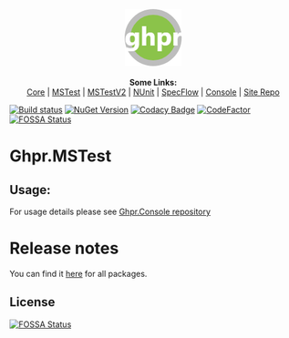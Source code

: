 <p align="center">
  <a href="https://ghpreporter.github.io/"><img src="https://github.com/GHPReporter/GHPReporter.github.io/blob/master/img/logo-small.png?raw=true" alt="Project icon"></a>
  <br><br>
  <b>Some Links:</b><br>
  <a href="https://github.com/GHPReporter/Ghpr.Core">Core</a> |
  <a href="https://github.com/GHPReporter/Ghpr.MSTest">MSTest</a> |
  <a href="https://github.com/GHPReporter/Ghpr.MSTestV2">MSTestV2</a> |
  <a href="https://github.com/GHPReporter/Ghpr.NUnit">NUnit</a> |
  <a href="https://github.com/GHPReporter/Ghpr.SpecFlow">SpecFlow</a> |
  <a href="https://github.com/GHPReporter/Ghpr.Console">Console</a> |
  <a href="https://github.com/GHPReporter/GHPReporter.github.io/">Site Repo</a>
</p>

[![Build status](https://ci.appveyor.com/api/projects/status/0surlhjtkckdiw18?svg=true)](https://ci.appveyor.com/project/elv1s42/ghpr-mstest)
[![NuGet Version](https://img.shields.io/nuget/v/Ghpr.MSTest.svg)](https://www.nuget.org/packages/Ghpr.MSTest)
[![Codacy Badge](https://api.codacy.com/project/badge/Grade/2ce591a041dd418484acbf229d95d359)](https://www.codacy.com/app/42_/Ghpr.MSTest?utm_source=github.com&amp;utm_medium=referral&amp;utm_content=GHPReporter/Ghpr.MSTest&amp;utm_campaign=Badge_Grade)
[![CodeFactor](https://www.codefactor.io/repository/github/ghpreporter/ghpr.mstest/badge)](https://www.codefactor.io/repository/github/ghpreporter/ghpr.mstest)
[![FOSSA Status](https://app.fossa.io/api/projects/git%2Bgithub.com%2FGHPReporter%2FGhpr.MSTest.svg?type=shield)](https://app.fossa.io/projects/git%2Bgithub.com%2FGHPReporter%2FGhpr.MSTest?ref=badge_shield)

# Ghpr.MSTest

## Usage:

For usage details please see [Ghpr.Console repository](https://github.com/GHPReporter/Ghpr.Console#usage)

# Release notes

You can find it [here](https://github.com/GHPReporter/Ghpr.Core/blob/master/RELEASE_NOTES.md) for all packages.


## License
[![FOSSA Status](https://app.fossa.io/api/projects/git%2Bgithub.com%2FGHPReporter%2FGhpr.MSTest.svg?type=large)](https://app.fossa.io/projects/git%2Bgithub.com%2FGHPReporter%2FGhpr.MSTest?ref=badge_large)